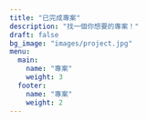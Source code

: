 ```yaml
---
title: "已完成專案"
description: "找一個你想要的專案！"
draft: false
bg_image: "images/project.jpg"
menu:
  main:
    name: "專案"
    weight: 3
  footer:
    name: "專案"
    weight: 2
---
```


